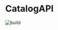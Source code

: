 # CatalogAPI

![build](https://github.com/IvanovAlmeida/catalog-api/actions/workflows/main.yml/badge.svg)

